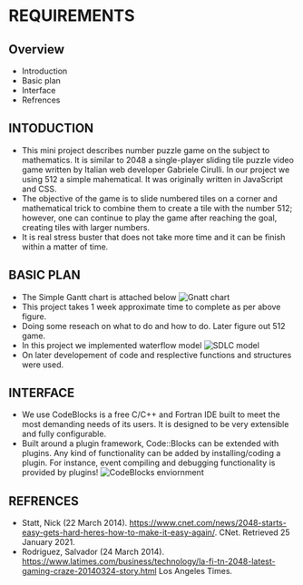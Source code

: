 REQUIREMENTS
============
## Overview 
   * Introduction
   * Basic plan
   * Interface 
   * Refrences 

## INTODUCTION
  * This mini project describes number puzzle game on the subject to mathematics. It is similar to 2048  a single-player sliding tile puzzle video game written by Italian web developer Gabriele Cirulli. In our project we using 512 a simple mahematical. It was originally written in JavaScript and CSS.  
  * The objective of the game is to slide numbered tiles on a corner and mathematical trick to combine them to create a tile with the number 512; however, one can continue to play the game after reaching the goal, creating tiles with larger numbers. 
  * It is real stress buster that does not take more time and it can be finish within a matter of time.
## BASIC PLAN
  * The Simple Gantt chart is attached below
![Gnatt chart](https://github.com/topnotch07/Ltts_mini_project/blob/8e70129331c979a9fc17acae9825f0b2608d926b/1_Requirements./GANTT%20CHART.jpg)
  * This project takes 1 week approximate time to complete as per above figure. 
  * Doing some reseach on what to do and how to do. Later figure out 512 game. 
  * In this project we implemented waterflow model
![SDLC model]()
  * On later developement of code and resplective functions and structures were used.
## INTERFACE 
  * We use CodeBlocks is a free C/C++ and Fortran IDE built to meet the most demanding needs of its users. It is designed to be very extensible and fully configurable. 
  * Built around a plugin framework, Code::Blocks can be extended with plugins. Any kind of functionality can be added by installing/coding a plugin. For instance, event compiling and debugging functionality is provided by plugins!
![CodeBlocks enviornment](https://github.com/topnotch07/Ltts_mini_project/blob/fc44439d9341945652b110e38e8ba5721e181d0b/1_Requirements./codeblocks.jpg)
## REFRENCES
  * Statt, Nick (22 March 2014). https://www.cnet.com/news/2048-starts-easy-gets-hard-heres-how-to-make-it-easy-again/. CNet. Retrieved 25 January 2021.
  * Rodriguez, Salvador (24 March 2014). https://www.latimes.com/business/technology/la-fi-tn-2048-latest-gaming-craze-20140324-story.html Los Angeles Times.
